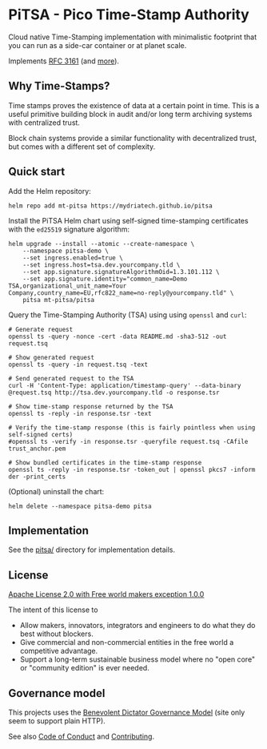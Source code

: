 # PiTSA - Pico Time-Stamp Authority

Cloud native Time-Stamping implementation with minimalistic footprint
that you can run as a side-car container or at planet scale.

Implements [RFC 3161](https://www.rfc-editor.org/rfc/rfc3161) (and [more](pitsa/README.md)).


## Why Time-Stamps?

Time stamps proves the existence of data at a certain point in time.
This is a useful primitive building block in audit and/or long term archiving
systems with centralized trust.

Block chain systems provide a similar functionality with decentralized trust,
but comes with a different set of complexity.


## Quick start

Add the Helm repository:

```text
helm repo add mt-pitsa https://mydriatech.github.io/pitsa
```

Install the PiTSA Helm chart using self-signed time-stamping certificates with the `ed25519` signature algorithm:

```text
helm upgrade --install --atomic --create-namespace \
    --namespace pitsa-demo \
    --set ingress.enabled=true \
    --set ingress.host=tsa.dev.yourcompany.tld \
    --set app.signature.signatureAlgorithmOid=1.3.101.112 \
    --set app.signature.identity="common_name=Demo TSA,organizational_unit_name=Your Company,country_name=EU,rfc822_name=no-reply@yourcompany.tld" \
    pitsa mt-pitsa/pitsa
```

Query the Time-Stamping Authority (TSA) using using `openssl` and `curl`:

```text
# Generate request
openssl ts -query -nonce -cert -data README.md -sha3-512 -out request.tsq

# Show generated request
openssl ts -query -in request.tsq -text

# Send generated request to the TSA
curl -H 'Content-Type: application/timestamp-query' --data-binary @request.tsq http://tsa.dev.yourcompany.tld -o response.tsr

# Show time-stamp response returned by the TSA
openssl ts -reply -in response.tsr -text

# Verify the time-stamp response (this is fairly pointless when using self-signed certs)
#openssl ts -verify -in response.tsr -queryfile request.tsq -CAfile trust_anchor.pem

# Show bundled certificates in the time-stamp response
openssl ts -reply -in response.tsr -token_out | openssl pkcs7 -inform der -print_certs
```

(Optional) uninstall the chart:

```text
helm delete --namespace pitsa-demo pitsa
```

## Implementation

See the [pitsa/](pitsa/) directory for implementation details.


## License

[Apache License 2.0 with Free world makers exception 1.0.0](LICENSE-Apache-2.0-with-FWM-Exception-1.0.0)

The intent of this license to

* Allow makers, innovators, integrators and engineers to do what they do best without blockers.
* Give commercial and non-commercial entities in the free world a competitive advantage.
* Support a long-term sustainable business model where no "open core" or "community edition" is ever needed.


## Governance model

This projects uses the [Benevolent Dictator Governance Model](http://oss-watch.ac.uk/resources/benevolentdictatorgovernancemodel) (site only seem to support plain HTTP).

See also [Code of Conduct](CODE_OF_CONDUCT.md) and [Contributing](CONTRIBUTING.md).

